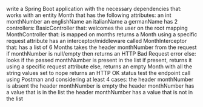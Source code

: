 write a Spring Boot application with the necessary dependencies that:
works with an entity Month that has the following attributes:
an int monthNumber
an englishName
an italianName
a germanName
has 2 controllers:
BasicController that:
welcomes the user on the root mapping
MonthController that:
is mapped on months
returns a Month using a specific request attribute
has an interceptor/middleware called MonthInterceptor that:
has a list of 6 Months
takes the header monthNumber from the request
if monthNumber is null/empty then returns an HTTP Bad Request error
else:
looks if the passed monthNumber is present in the list
if present, returns it using a specific request attribute
else, returns an empty Month with all the string values set to nope
returns an HTTP OK status
test the endpoint call using Postman and considering at least 4 cases:
the header monthNumber is absent
the header monthNumber is empty
the header monthNumber has a value that is in the list
the header monthNumber has a value that is not in the list

